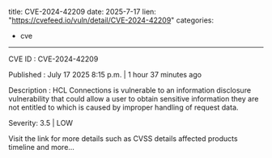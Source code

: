  
title: CVE-2024-42209
date: 2025-7-17
lien: "https://cvefeed.io/vuln/detail/CVE-2024-42209"
categories:
  - cve
---

CVE ID : CVE-2024-42209

Published :  July 17
2025
8:15 p.m. | 1 hour
37 minutes ago

Description : HCL Connections is vulnerable to an information disclosure vulnerability that could allow a user to obtain sensitive information they are not entitled to
which is caused by improper handling of request data.

Severity: 3.5 | LOW

Visit the link for more details
such as CVSS details
affected products
timeline
and more...
